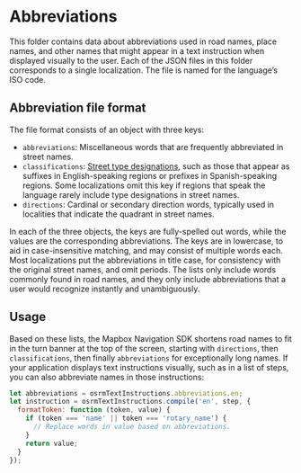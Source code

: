# Abbreviations

This folder contains data about abbreviations used in road names, place names, and other names that might appear in a text instruction when displayed visually to the user. Each of the JSON files in this folder corresponds to a single localization. The file is named for the language’s ISO code.

## Abbreviation file format

The file format consists of an object with three keys:

* `abbreviations`: Miscellaneous words that are frequently abbreviated in street names.
* `classifications`: [Street type designations](https://en.wikipedia.org/wiki/Street_or_road_name#Street_type_designations), such as those that appear as suffixes in English-speaking regions or prefixes in Spanish-speaking regions. Some localizations omit this key if regions that speak the language rarely include type designations in street names.
* `directions`: Cardinal or secondary direction words, typically used in localities that indicate the quadrant in street names.

In each of the three objects, the keys are fully-spelled out words, while the values are the corresponding abbreviations. The keys are in lowercase, to aid in case-insensitive matching, and may consist of multiple words each. Most localizations put the abbreviations in title case, for consistency with the original street names, and omit periods. The lists only include words commonly found in road names, and they only include abbreviations that a user would recognize instantly and unambiguously.

## Usage

Based on these lists, the Mapbox Navigation SDK shortens road names to fit in the turn banner at the top of the screen, starting with `directions`, then `classifications`, then finally `abbreviations` for exceptionally long names. If your application displays text instructions visually, such as in a list of steps, you can also abbreviate names in those instructions:

```js
let abbreviations = osrmTextInstructions.abbreviations.en;
let instruction = osrmTextInstructions.compile('en', step, {
  formatToken: function (token, value) {
    if (token === 'name' || token === 'rotary_name') {
      // Replace words in value based on abbreviations.
    }
    return value;
  }
});
```
